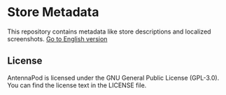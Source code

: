 # Store Metadata 

This repository contains metadata like store descriptions and localized screenshots.
[Go to English version](listings/en-US/)

## License

AntennaPod is licensed under the GNU General Public License (GPL-3.0). You can find the license text in the LICENSE file.
